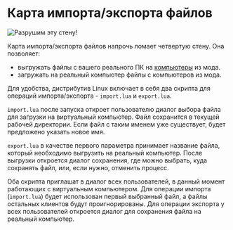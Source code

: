 # Карта импорта/экспорта файлов
![Разрушим эту стену!](item:better_cc:file_import_export_card)

Карта импорта/экспорта файлов напрочь ломает четвертую стену. Она позволяет:
- выгружать файлы с вашего реального ПК на [компьютеры](../block/computer.md) из мода.
- загружать на реальный компьютер файлы с компьютеров из мода.

Для удобства, дистрибутив Linux включает в себя два скрипта для операций импорта/экспорта - `import.lua` и `export.lua`.

`import.lua` после запуска откроет пользователю диалог выбора файла для загрузки на виртуальный компьютер. Файл сохранится в текущей рабочей директории. Если файл с таким именем уже существует, будет предложено указать новое имя.

`export.lua` в качестве первого параметра принимает название файла, который необходимо выгрузить на реальный компьютер. После выгрузки откроется диалог сохранения, где можно выбрать, куда сохранять файл, или, если нужно, отменить процесс.

Оба скрипта приглашат в диалог всех пользователей, в данный момент работающих с виртуальным компьютером. Для операции импорта (`import.lua`) будет использован первый выбранный файл, а файлы остальных клиентов будут проигнорированы. Для операции экспорта у всех пользователей откроется диалог для сохранения файла на реальный компьютер.
